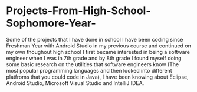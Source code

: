 # Projects-From-High-School-Sophomore-Year-
Some of the projects that I have done in school
I have been coding since Freshman Year with Android Studio in my previous course and continued on my own thoughout high school
I first became interested in being a software engineer when I was in 7th grade and by 8th grade I found myself 
doing some basic research on the utilities that software engineers know (The most popular programming languages and then looked into different platfroms that you could code in Java), I have been knowing about Eclipse, Android Studio, Microsoft Visual Studio and IntelliJ IDEA.
